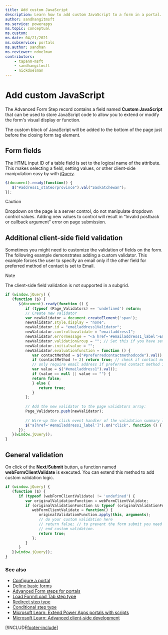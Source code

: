 ```yaml
---
title: Add custom JavaScript
description: Learn how to add custom JavaScript to a form in a portal.
author: sandhangitmsft
ms.service: powerapps
ms.topic: conceptual
ms.custom: 
ms.date: 04/21/2021
ms.subservice: portals
ms.author: sandhan
ms.reviewer: ndoelman
contributors:
    - tapanm-msft
    - sandhangitmsft
    - nickdoelman
---
```


# Add custom JavaScript

The Advanced Form Step record contains a field named **Custom JavaScript** that can be used to store JavaScript code to allow you to extend or modify the form's visual display or function.

The custom block of JavaScript will be added to the bottom of the page just before the closing form tag element.

## Form fields

The HTML input ID of a table field is set to the logical name of the attribute. This makes selecting a field, setting values, or other client-side manipulation easy by with [jQuery](https://jquery.com/).  

```JavaScript
$(document).ready(function() {
   $("#address1_stateorprovince").val("Saskatchewan");
});
```

> [!Caution]
> Dropdown on the page is a server control, do not manipulate dropdown control values. Adding new values to control will result in “Invalid postback or callback argument” error on page submission.

## Additional client-side field validation
Sometimes you might need to customize the validation of fields on the form. The following example demonstrates adding a custom validator. This example forces the user to specify an email only if the other field for preferred method of contact is set to Email.

> [!NOTE]
> The client-side field validation is not supported in a subgrid.

```JavaScript
if (window.jQuery) {
   (function ($) {
      $(document).ready(function () {
         if (typeof (Page_Validators) == 'undefined') return;
         // Create new validator
         var newValidator = document.createElement('span');
         newValidator.style.display = "none";
         newValidator.id = "emailaddress1Validator";
         newValidator.controltovalidate = "emailaddress1";
         newValidator.errormessage = "<a href='#emailaddress1_label'>Email is a required field.</a>";
         newValidator.validationGroup = ""; // Set this if you have set ValidationGroup on the form
         newValidator.initialvalue = "";
         newValidator.evaluationfunction = function () {
            var contactMethod = $("#preferredcontactmethodcode").val();
            if (contactMethod != 2) return true; // check if contact method is not 'Email'.
            // only require email address if preferred contact method is email.
            var value = $("#emailaddress1").val();
            if (value == null || value == "") {
            return false;
            } else {
               return true;
            }
         };
 
         // Add the new validator to the page validators array:
         Page_Validators.push(newValidator);
 
         // Wire-up the click event handler of the validation summary link
         $("a[href='#emailaddress1_label']").on("click", function () { scrollToAndFocus('emailaddress1_label','emailaddress1'); });
      });
   }(window.jQuery));
}
```

## General validation

On click of the **Next**/**Submit** button, a function named **webFormClientValidate** is executed. You can extend this method to add custom validation logic.

```JavaScript
if (window.jQuery) {
   (function ($) {
      if (typeof (webFormClientValidate) != 'undefined') {
         var originalValidationFunction = webFormClientValidate;
         if (originalValidationFunction && typeof (originalValidationFunction) == "function") {
            webFormClientValidate = function() {
               originalValidationFunction.apply(this, arguments);
               // do your custom validation here
               // return false; // to prevent the form submit you need to return false
               // end custom validation.
               return true;
            };
         }
      }
   }(window.jQuery));
}
```
### See also

- [Configure a portal](configure-portal.md)  
- [Define basic forms](entity-forms.md)  
- [Advanced Form steps for portals](web-form-steps.md)  
- [Load Form/Load Tab step type](load-form-step.md)  
- [Redirect step type](add-redirect-step.md)  
- [Conditional step type](add-conditional-step.md)
- [Microsoft Learn: Extend Power Apps portals with scripts](/learn/modules/extend-power-app-portals/3-portal-javascript)
- [Microsoft Learn: Advanced client-side development](/learn/modules/extend-power-app-portals/5-advanced-portal-development)


[!INCLUDE[footer-include](../../../includes/footer-banner.md)]